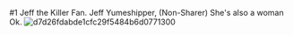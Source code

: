 
#1 Jeff the Killer Fan. Jeff Yumeshipper, (Non-Sharer) She's also a woman Ok.
![d7d26fdabde1cfc29f5484b6d0771300](https://github.com/user-attachments/assets/4307c89a-390b-4ed0-abc1-dda2810caf23)

